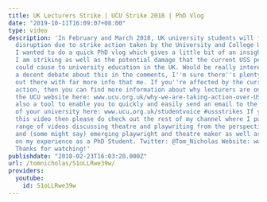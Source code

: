 ```yaml
---
title: UK Lecturers Strike | UCU Strike 2018 | PhD Vlog
date: "2019-10-11T16:09:07+08:00"
type: video
description: 'In February and March 2018, UK university students will face significant
  disruption due to strike action taken by the University and College Union (UCU).
  I wanted to do a quick PhD vlog which gives a little bit of an insight into why
  I am striking as well as the potential damage that the current USS pensions dispute
  could cause to university education in the UK. Would be really interesting to have
  a decent debate about this in the comments, I''m sure there''s plenty of people
  out there with far more info that me. If you''re affected by the current strike
  action, then you can find more information about why lecturers are on strike on
  the UCU website here: www.ucu.org.uk/why-we-are-taking-action-over-USS There is
  also a tool to enable you to quickly and easily send an email to the Vice Chancellor
  of your university here: www.ucu.org.uk/studentvoice #ussstrikes If you''ve enjoyed
  this video then please do check out the rest of my channel where I put out a whole
  range of videos discussing theatre and playwriting from the perspective of an aspirant
  and (some might say) emerging playwright and theatre maker as well as reflecting
  on my experience as a PhD Student. Twitter: @Tom_Nicholas Website: www.tomnicholas.com
  Thanks for watching!'
publishdate: "2018-02-23T16:03:20.000Z"
url: /tomnicholas/S1oLLRwe39w/
providers:
  youtube:
    id: S1oLLRwe39w
---
```


